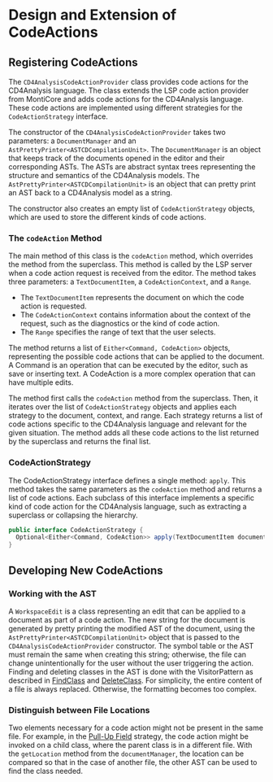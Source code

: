 # Design and Extension of CodeActions

## Registering CodeActions

The `CD4AnalysisCodeActionProvider` class provides code actions for the CD4Analysis language.
The class extends the LSP code action provider from MontiCore and adds code actions for the CD4Analysis language.
These code actions are implemented using different strategies for the `CodeActionStrategy` interface.

The constructor of the `CD4AnalysisCodeActionProvider` takes two parameters: a `DocumentManager` and an `AstPrettyPrinter<ASTCDCompilationUnit>`.
The `DocumentManager` is an object that keeps track of the documents opened in the editor and their corresponding ASTs.
The ASTs are abstract syntax trees representing the structure and semantics of the CD4Analysis models.
The `AstPrettyPrinter<ASTCDCompilationUnit>` is an object that can pretty print an AST back to a CD4Analysis model as a string.

The constructor also creates an empty list of `CodeActionStrategy` objects, which are used to store the different kinds of code actions.

### The `codeAction` Method 

The main method of this class is the `codeAction` method, which overrides the method from the superclass.
This method is called by the LSP server when a code action request is received from the editor.
The method takes three parameters: a `TextDocumentItem`, a `CodeActionContext`, and a `Range`.

* The `TextDocumentItem` represents the document on which the code action is requested.
* The `CodeActionContext` contains information about the context of the request, such as the diagnostics or the kind of code action.
* The `Range` specifies the range of text that the user selects.

The method returns a list of `Either<Command, CodeAction>` objects, representing the possible code actions that can be applied to the document.
A Command is an operation that can be executed by the editor, such as save or inserting text.
A CodeAction is a more complex operation that can have multiple edits.

The method first calls the `codeAction` method from the superclass.
Then, it iterates over the list of `CodeActionStrategy` objects and applies each strategy to the document, context, and range.
Each strategy returns a list of code actions specific to the CD4Analysis language and relevant for the given situation.
The method adds all these code actions to the list returned by the superclass and returns the final list.

### CodeActionStrategy

The CodeActionStrategy interface defines a single method: `apply`.
This method takes the same parameters as the `codeAction` method and returns a list of code actions.
Each subclass of this interface implements a specific kind of code action for the CD4Analysis language, such as extracting a superclass or collapsing the hierarchy.

```java
public interface CodeActionStrategy {
  Optional<Either<Command, CodeAction>> apply(TextDocumentItem document, CodeActionContext context, Range range);
}
```

## Developing New CodeActions

### Working with the AST
A `WorkspaceEdit` is a class representing an edit that can be applied to a document as part of a code action.
The new string for the document is generated by pretty printing the modified AST of the document, using the `AstPrettyPrinter<ASTCDCompilationUnit>` object that is passed to the `CD4AnalysisCodeActionProvider` constructor.
The symbol table or the AST must remain the same when creating this string; otherwise, the file can change unintentionally for the user without the user triggering the action.
Finding and deleting classes in the AST is done with the VisitorPattern as described in [FindClass](visitors/find_class.md) and [DeleteClass](visitors/delete_class.md).
For simplicity, the entire content of a file is always replaced. Otherwise, the formatting becomes too complex.

### Distinguish between File Locations
Two elements necessary for a code action might not be present in the same file.
For example, in the [Pull-Up Field](pull_up_field.md) strategy, the code action might be invoked on a child class, where the parent class is in a different file.
With the `getLocation` method from the `documentManager`, the location can be compared so that in the case of another file, the other AST can be used to find the class needed.

